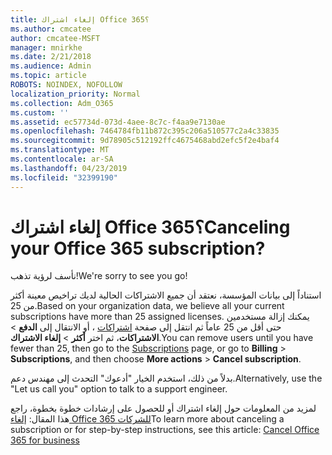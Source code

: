 ```yaml
---
title: إلغاء اشتراك Office 365؟
ms.author: cmcatee
author: cmcatee-MSFT
manager: mnirkhe
ms.date: 2/21/2018
ms.audience: Admin
ms.topic: article
ROBOTS: NOINDEX, NOFOLLOW
localization_priority: Normal
ms.collection: Adm_O365
ms.custom: ''
ms.assetid: ec57734d-073d-4aee-8c7c-f4aa9e7130ae
ms.openlocfilehash: 7464784fb11b872c395c206a510577c2a4c33835
ms.sourcegitcommit: 9d78905c512192ffc4675468abd2efc5f2e4baf4
ms.translationtype: MT
ms.contentlocale: ar-SA
ms.lasthandoff: 04/23/2019
ms.locfileid: "32399190"
---
```

# <a name="canceling-your-office-365-subscription"></a><span data-ttu-id="fb2a0-102">إلغاء اشتراك Office 365؟</span><span class="sxs-lookup"><span data-stu-id="fb2a0-102">Canceling your Office 365 subscription?</span></span>

<span data-ttu-id="fb2a0-103">نأسف لرؤية تذهب!</span><span class="sxs-lookup"><span data-stu-id="fb2a0-103">We're sorry to see you go!</span></span>
  
<span data-ttu-id="fb2a0-104">استناداً إلى بيانات المؤسسة، نعتقد أن جميع الاشتراكات الحالية لديك تراخيص معينة أكثر من 25.</span><span class="sxs-lookup"><span data-stu-id="fb2a0-104">Based on your organization data, we believe all your current subscriptions have more than 25 assigned licenses.</span></span> <span data-ttu-id="fb2a0-105">يمكنك إزالة مستخدمين حتى أقل من 25 عاماً ثم انتقل إلى صفحة [اشتراكات](https://go.microsoft.com/fwlink/p/?linkid=842054) ، أو الانتقال إلى **الدفع** \> **الاشتراكات**، ثم اختر **أكثر** \> **إلغاء الاشتراك**.</span><span class="sxs-lookup"><span data-stu-id="fb2a0-105">You can remove users until you have fewer than 25, then go to the [Subscriptions](https://go.microsoft.com/fwlink/p/?linkid=842054) page, or go to **Billing** \> **Subscriptions**, and then choose **More actions** \> **Cancel subscription**.</span></span>
  
<span data-ttu-id="fb2a0-106">بدلاً من ذلك، استخدم الخيار "أدعوك" التحدث إلى مهندس دعم.</span><span class="sxs-lookup"><span data-stu-id="fb2a0-106">Alternatively, use the "Let us call you" option to talk to a support engineer.</span></span>
  
<span data-ttu-id="fb2a0-107">لمزيد من المعلومات حول إلغاء اشتراك أو للحصول على إرشادات خطوة بخطوة، راجع هذا المقال: [إلغاء Office 365 للشركات](https://support.office.com/article/b1bc0bef-4608-4601-813a-cdd9f746709a)</span><span class="sxs-lookup"><span data-stu-id="fb2a0-107">To learn more about canceling a subscription or for step-by-step instructions, see this article: [Cancel Office 365 for business](https://support.office.com/article/b1bc0bef-4608-4601-813a-cdd9f746709a)</span></span>
  

